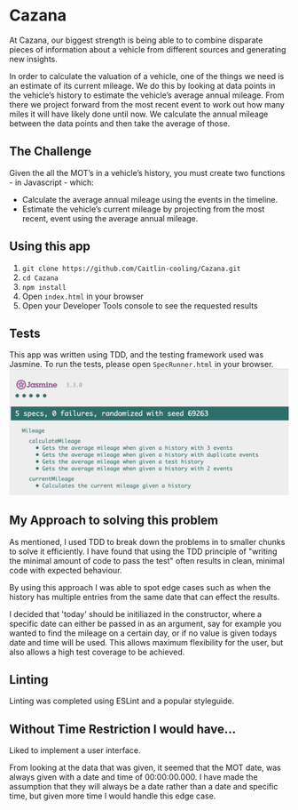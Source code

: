 # Cazana
At Cazana, our biggest strength is being able to to combine disparate pieces of information about a vehicle from different sources and generating new insights.

In order to calculate the valuation of a vehicle, one of the things we need is an estimate of its current mileage. We do this by looking at data points in the vehicle’s history to estimate the vehicle’s average annual mileage. From there we project forward from the most recent event to work out how many miles it will have likely done until now. We calculate the annual mileage between the data points and then take the average of those.

## The Challenge
Given the all the MOT’s in a vehicle’s history, you must create two functions - in Javascript - which:
* Calculate the average annual mileage using the events in the timeline.
* Estimate the vehicle’s current mileage by projecting from the most recent, event using the average annual mileage.

## Using this app
1. `git clone https://github.com/Caitlin-cooling/Cazana.git`
2. `cd Cazana`
3. `npm install`
4. Open `index.html` in your browser
5. Open your Developer Tools console to see the requested results

## Tests
This app was written using TDD, and the testing framework used was Jasmine. To run the tests, please open `SpecRunner.html` in your browser.
![alt text](tests.png)

## My Approach to solving this problem
As mentioned, I used TDD to break down the problems in to smaller chunks to solve it efficiently. I have found that using the TDD principle of "writing the minimal amount of code to pass the test" often results in clean, minimal code with expected behaviour.

By using this approach I was able to spot edge cases such as when the history has multiple entries from the same date that can effect the results.

I decided that 'today' should be initiliazed in the constructor, where a specific date can either be passed in as an argument, say for example you wanted to find the mileage on a certain day, or if no value is given todays date and time will be used. This allows maximum flexibility for the user, but also allows a high test coverage to be achieved.

## Linting
Linting was completed using ESLint and a popular styleguide.

## Without Time Restriction I would have...
Liked to implement a user interface.

From looking at the data that was given, it seemed that the MOT date, was always given with a date and time of 00:00:00.000. I have made the assumption that they will always be a date rather than a date and specific time, but given more time I would handle this edge case.
